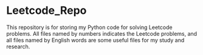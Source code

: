 # Leetcode_Repo
This repository is for storing my Python code for solving Leetcode problems. All files named by numbers indicates the Leetcode problems, and all files named by English words are some useful files for my study and research. 
